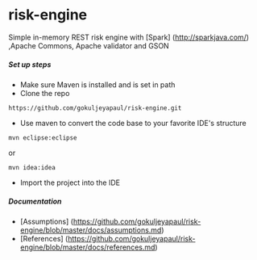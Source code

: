 risk-engine
======

Simple in-memory REST risk engine with [Spark] (http://sparkjava.com/) ,Apache Commons, Apache validator and GSON



##### Set up steps #####

- Make sure Maven is installed and is set in path
- Clone the repo
```
https://github.com/gokuljeyapaul/risk-engine.git
```
- Use maven to convert the code base to your favorite IDE's structure
```
mvn eclipse:eclipse
```
or
```
mvn idea:idea
```
- Import the project into the IDE


##### Documentation #####
- [Assumptions] (https://github.com/gokuljeyapaul/risk-engine/blob/master/docs/assumptions.md)
- [References] (https://github.com/gokuljeyapaul/risk-engine/blob/master/docs/references.md)


